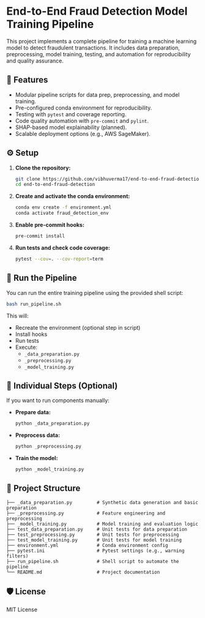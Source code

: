 # End-to-End Fraud Detection Model Training Pipeline

This project implements a complete pipeline for training a machine learning model to detect fraudulent transactions. It includes data preparation, preprocessing, model training, testing, and automation for reproducibility and quality assurance.

## 🚀 Features

- Modular pipeline scripts for data prep, preprocessing, and model training.
- Pre-configured conda environment for reproducibility.
- Testing with `pytest` and coverage reporting.
- Code quality automation with `pre-commit` and `pylint`.
- SHAP-based model explainability (planned).
- Scalable deployment options (e.g., AWS SageMaker).

## ⚙️ Setup

1. **Clone the repository:**

   ```bash
   git clone https://github.com/vibhuverma17/end-to-end-fraud-detection.git
   cd end-to-end-fraud-detection
   ```

2. **Create and activate the conda environment:**

   ```bash
   conda env create -f environment.yml
   conda activate fraud_detection_env
   ```

3. **Enable pre-commit hooks:**

   ```bash
   pre-commit install
   ```

4. **Run tests and check code coverage:**

   ```bash
   pytest --cov=. --cov-report=term
   ```

## 🚦 Run the Pipeline

You can run the entire training pipeline using the provided shell script:

```bash
bash run_pipeline.sh
```

This will:
- Recreate the environment (optional step in script)
- Install hooks
- Run tests
- Execute:
  - `_data_preparation.py`
  - `_preprocessing.py`
  - `_model_training.py`

## 🧪 Individual Steps (Optional)

If you want to run components manually:

- **Prepare data:**

  ```bash
  python _data_preparation.py
  ```

- **Preprocess data:**

  ```bash
  python _preprocessing.py
  ```

- **Train the model:**

  ```bash
  python _model_training.py
  ```

## 📂 Project Structure

```
├── _data_preparation.py         # Synthetic data generation and basic preparation
├── _preprocessing.py            # Feature engineering and preprocessing
├── _model_training.py           # Model training and evaluation logic
├── test_data_preparation.py     # Unit tests for data preparation
├── test_preprocessing.py        # Unit tests for preprocessing
├── test_model_training.py       # Unit tests for model training
├── environment.yml              # Conda environment config
├── pytest.ini                   # Pytest settings (e.g., warning filters)
├── run_pipeline.sh              # Shell script to automate the pipeline
└── README.md                    # Project documentation
```

## 🛡️ License

MIT License
